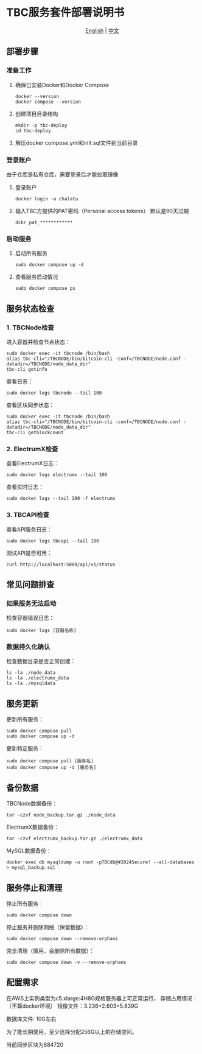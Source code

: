 # TBC服务套件部署说明书

<div align="center">
  <a href="README.md">English</a> | <a href="README_zh.md">中文</a>
</div>

## 部署步骤

### 准备工作

1. 确保已安装Docker和Docker Compose
   ```
   docker --version
   docker compose --version
   ```

2. 创建项目目录结构
   ```
   mkdir -p tbc-deploy
   cd tbc-deploy
   ```

3. 解压docker compose.yml和init.sql文件到当前目录

### 登录账户
由于仓库是私有仓库，需要登录后才能拉取镜像
1. 登录账户
   ```
   docker login -u chalatu
   ```
2. 输入TBC方提供的PAT密码（Personal access tokens） 默认是90天过期
   ```
   dckr_pat_************
   ```


### 启动服务

1. 启动所有服务
   ```
   sudo docker compose up -d
   ```

2. 查看服务启动情况
   ```
   sudo docker compose ps
   ```

## 服务状态检查

### 1. TBCNode检查

进入容器并检查节点状态：
```
sudo docker exec -it tbcnode /bin/bash
alias tbc-cli="/TBCNODE/bin/bitcoin-cli -conf=/TBCNODE/node.conf -datadir=/TBCNODE/node_data_dir"
tbc-cli getinfo
```

查看日志：
```
sudo docker logs tbcnode --tail 100
```

查看区块同步状态：
```
sudo docker exec -it tbcnode /bin/bash
alias tbc-cli="/TBCNODE/bin/bitcoin-cli -conf=/TBCNODE/node.conf -datadir=/TBCNODE/node_data_dir"
tbc-cli getblockcount
```


### 2. ElectrumX检查

查看ElectrumX日志：
```
sudo docker logs electrumx --tail 100
```

查看实时日志：
```
sudo docker logs --tail 100 -f electrumx
```


### 3. TBCAPI检查

查看API服务日志：
```
sudo docker logs tbcapi --tail 100
```

测试API是否可用：
```
curl http://localhost:5000/api/v1/status
```

## 常见问题排查

### 如果服务无法启动

检查容器错误日志：
```
sudo docker logs [容器名称]
```


### 数据持久化确认

检查数据目录是否正常创建：
```
ls -la ./node_data
ls -la ./electrumx_data
ls -la ./mysqldata
```

## 服务更新

更新所有服务：
```
sudo docker compose pull
sudo docker compose up -d
```

更新特定服务：
```
sudo docker compose pull [服务名]
sudo docker compose up -d [服务名]
```

## 备份数据

TBCNode数据备份：
```
tar -czvf node_backup.tar.gz ./node_data
```

ElectrumX数据备份：
```
tar -czvf electrumx_backup.tar.gz ./electrumx_data
```

MySQL数据备份：
```
docker exec db mysqldump -u root -pTBCdb@#2024Secure! --all-databases > mysql_backup.sql
```

## 服务停止和清理

停止所有服务：
```
sudo docker compose down
```

停止服务并删除网络（保留数据）：
```
sudo docker compose down --remove-orphans
```

完全清理（慎用，会删除所有数据）：
```
sudo docker compose down -v --remove-orphans
```

## 配置需求

在AWS上实例类型为c5.xlarge:4H8G规格服务器上可正常运行，
存储占用情况：
（不算docker环境）
镜像文件：3.236+2.603=5.839G

数据库文件:
10G左右

为了能长期使用，至少选择分配256G以上的存储空间。

当前同步区块为884720
